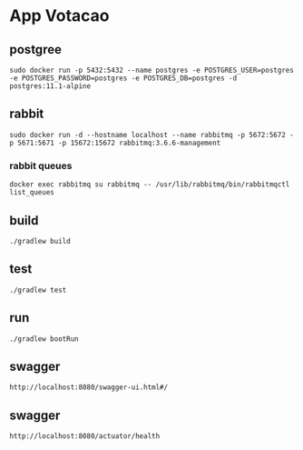 # App Votacao

## postgree
```
sudo docker run -p 5432:5432 --name postgres -e POSTGRES_USER=postgres -e POSTGRES_PASSWORD=postgres -e POSTGRES_DB=postgres -d postgres:11.1-alpine
```


## rabbit
```
sudo docker run -d --hostname localhost --name rabbitmq -p 5672:5672 -p 5671:5671 -p 15672:15672 rabbitmq:3.6.6-management
```
### rabbit queues
```
docker exec rabbitmq su rabbitmq -- /usr/lib/rabbitmq/bin/rabbitmqctl list_queues
```


## build
```
./gradlew build
```

## test
```
./gradlew test
```

## run
```
./gradlew bootRun
```


## swagger
```
http://localhost:8080/swagger-ui.html#/
```

## swagger
```
http://localhost:8080/actuator/health
```

